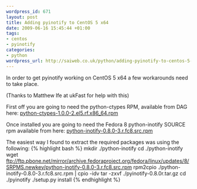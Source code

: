 ```yaml
--- 
wordpress_id: 671
layout: post
title: Adding pyinotify to CentOS 5 x64
date: 2009-06-16 15:45:44 +01:00
tags: 
- centos
- pyinotify
categories: 
- python
wordpress_url: http://saiweb.co.uk/python/adding-pyinotify-to-centos-5-x64
---
```

In order to get pyinotify working on CentOS 5 x64 a few workarounds need to take place.

(Thanks to Matthew Ife at ukFast for help with this)

First off you are going to need the python-ctypes RPM, available from DAG here: <a href="http://dag.wieers.com/rpm/packages/python-ctypes/python-ctypes-1.0.0-2.el5.rf.x86_64.rpm">python-ctypes-1.0.0-2.el5.rf.x86_64.rpm</a>

Once installed you are going to need the Fedora 8 python-inotify SOURCE rpm available from here: <a href="ftp://ftp.pbone.net/mirror/archive.fedoraproject.org/fedora/linux/updates/8/SRPMS.newkey/python-inotify-0.8.0-3.r.fc8.src.rpm">python-inotify-0.8.0-3.r.fc8.src.rpm</a>

The easiest way I found to extract the required packages was using the following:
{% highlight bash %}
mkdir ./python-inotify
cd ./python-inotify
wget ftp://ftp.pbone.net/mirror/archive.fedoraproject.org/fedora/linux/updates/8/SRPMS.newkey/python-inotify-0.8.0-3.r.fc8.src.rpm
rpm2cpio ./python-inotify-0.8.0-3.r.fc8.src.rpm | cpio -idv
tar -zxvf ./pyinotify-0.8.0r.tar.gz
cd ./pyinotify
./setup.py install
{% endhighlight %}






